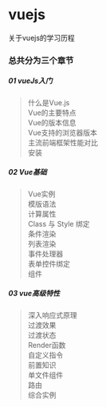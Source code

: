 # vuejs
关于vuejs的学习历程

### 总共分为三个章节

##### 01 vueJs入门

> 什么是Vue.js   
> Vue的主要特点   
> Vue的版本信息   
> Vue支持的浏览器版本   
> 主流前端框架性能对比   
> 安装   

##### 02 Vue基础  

> Vue实例   
> 模版语法   
> 计算属性   
> Class 与 Style 绑定   
> 条件渲染  
> 列表渲染  
> 事件处理器  
> 表单控件绑定  
> 组件  

##### 03 vue高级特性

> 深入响应式原理  
> 过渡效果  
> 过渡状态  
> Render函数  
> 自定义指令  
> 前置知识  
> 单文件组件  
> 路由  
> 综合实例  

